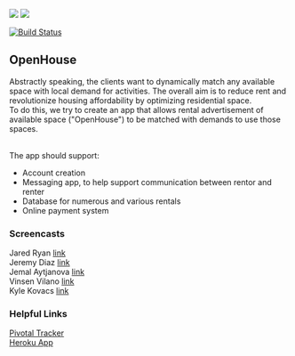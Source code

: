 <a href="https://codeclimate.com/github/jjeremydiaz/OpenHouse/coverage"><img src="https://codeclimate.com/github/jjeremydiaz/OpenHouse/badges/coverage.svg" /></a>
<a href="https://codeclimate.com/github/jjeremydiaz/OpenHouse/maintainability"><img src="https://api.codeclimate.com/v1/badges/3bccb3728ff552747b0c/maintainability" /></a>

[![Build Status](https://travis-ci.org/jjeremydiaz/OpenHouse.svg?branch=master)](https://travis-ci.org/jjeremydiaz/OpenHouse)

<h2>OpenHouse</h2>
Abstractly speaking, the clients want to dynamically match any available space with local demand for activities. 
The overall aim is to reduce rent and revolutionize housing affordability by optimizing residential space.
<br>
To do this, we try to create an app that allows rental advertisement of available space ("OpenHouse") to be matched with demands to use those spaces. <br>

<br>The app should support:
<ul>
    <li>Account creation</li>
    <li>Messaging app, to help support communication between rentor and renter</li>
    <li>Database for numerous and various rentals</li>
    <li>Online payment system</li>
</ul>

<h3>Screencasts</h3>

Jared Ryan [link](https://youtu.be/HhS8nJyHy0M) <br>
Jeremy Diaz [link](https://www.youtube.com/watch?v=VkJ3PSCxS-Y&feature=youtu.be&hd=1) <br>
Jemal Aytjanova [link](https://youtu.be/PjTpubjJ5Eo) <br>
Vinsen Vilano [link](https://www.youtube.com/watch?v=S9H3EdSkTdg) <br>
Kyle Kovacs [link](https://youtu.be/42MVLRLWCq0) <br>

<h3>Helpful Links</h3>
<a href="https://www.pivotaltracker.com/n/projects/2117895"> Pivotal Tracker </a> <br>
<a href="http://openhouse-1.herokuapp.com/"> Heroku App </a>
